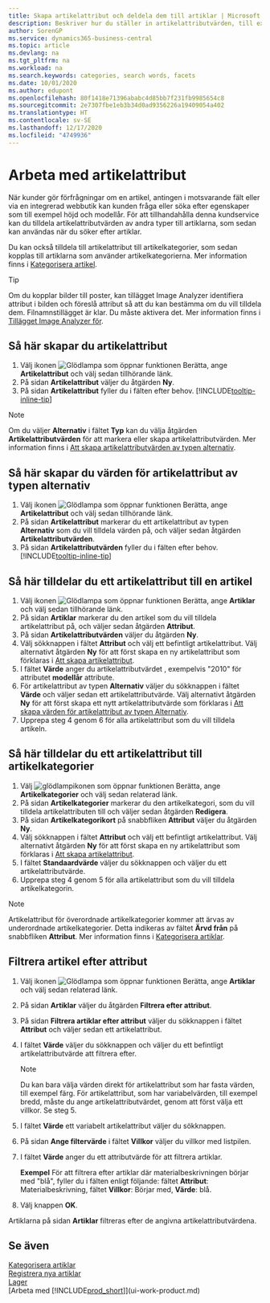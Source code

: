 ```yaml
---
title: Skapa artikelattribut och deldela dem till artiklar | Microsoft Docs
description: Beskriver hur du ställer in artikelattributvärden, till exempel som kan användas som sökord och tilldela dem till artiklar och artikelkategorier.
author: SorenGP
ms.service: dynamics365-business-central
ms.topic: article
ms.devlang: na
ms.tgt_pltfrm: na
ms.workload: na
ms.search.keywords: categories, search words, facets
ms.date: 10/01/2020
ms.author: edupont
ms.openlocfilehash: 80f1418e71396ababc4d85bb7f231fb9985654c8
ms.sourcegitcommit: 2e7307fbe1eb3b34d0ad9356226a19409054a402
ms.translationtype: HT
ms.contentlocale: sv-SE
ms.lasthandoff: 12/17/2020
ms.locfileid: "4749936"
---
```

# <a name="work-with-item-attributes"></a>Arbeta med artikelattribut
När kunder gör förfrågningar om en artikel, antingen i motsvarande fält eller via en integrerad webbutik kan kunden fråga eller söka efter egenskaper som till exempel höjd och modellår. För att tillhandahålla denna kundservice kan du tilldela artikelattributvärden av andra typer till artiklarna, som sedan kan användas när du söker efter artiklar.

Du kan också tilldela till artikelattribut till artikelkategorier, som sedan kopplas till artiklarna som använder artikelkategorierna. Mer information finns i [Kategorisera artikel](inventory-how-categorize-items.md).

> [!Tip]  
> Om du kopplar bilder till poster, kan tillägget Image Analyzer identifiera attribut i bilden och föreslå attribut så att du kan bestämma om du vill tilldela dem. Filnamnstillägget är klar. Du måste aktivera det. Mer information finns i [Tillägget Image Analyzer för](ui-extensions-image-analyzer.md).

## <a name="to-create-item-attributes"></a>Så här skapar du artikelattribut
1. Välj ikonen ![Glödlampa som öppnar funktionen Berätta](media/ui-search/search_small.png "Berätta vad du vill göra"), ange **Artikelattribut** och välj sedan tillhörande länk.
2. På sidan **Artikelattribut** väljer du åtgärden **Ny**.
3. På sidan **Artikelattribut** fyller du i fälten efter behov. [!INCLUDE[tooltip-inline-tip](includes/tooltip-inline-tip_md.md)]

> [!NOTE]  
>   Om du väljer **Alternativ** i fältet **Typ** kan du välja åtgärden **Artikelattributvärden** för att markera eller skapa artikelattributvärden. Mer information finns i [Att skapa artikelattributvärden av typen alternativ](inventory-how-work-item-attributes.md#to-create-values-for-item-attributes-of-type-option).  

## <a name="to-create-values-for-item-attributes-of-type-option"></a>Så här skapar du värden för artikelattribut av typen alternativ
1. Välj ikonen ![Glödlampa som öppnar funktionen Berätta](media/ui-search/search_small.png "Berätta vad du vill göra"), ange **Artikelattribut** och välj sedan tillhörande länk.
2. På sidan **Artikelattribut** markerar du ett artikelattribut av typen **Alternativ** som du vill tilldela värden på, och väljer sedan åtgärden **Artikelattributvärden**.
3. På sidan **Artikelattributvärden** fyller du i fälten efter behov. [!INCLUDE[tooltip-inline-tip](includes/tooltip-inline-tip_md.md)]

## <a name="to-assign-item-attributes-to-items"></a>Så här tilldelar du ett artikelattribut till en artikel
1. Välj ikonen ![Glödlampa som öppnar funktionen Berätta](media/ui-search/search_small.png "Berätta vad du vill göra"), ange **Artiklar** och välj sedan tillhörande länk.
2. På sidan **Artiklar** markerar du den artikel som du vill tilldela artikelattribut på, och väljer sedan åtgärden **Attribut**.
3. På sidan **Artikelattributvärden** väljer du åtgärden **Ny**.
4. Välj sökknappen i fältet **Attribut** och välj ett befintligt artikelattribut. Välj alternativt åtgärden **Ny** för att först skapa en ny artikelattribut som förklaras i [Att skapa artikelattribut](inventory-how-work-item-attributes.md#to-create-item-attributes).
5. I fältet **Värde** anger du artikelattributvärdet , exempelvis "2010" för attributet **modellår** attribute.
6. För artikelattribut av typen **Alternativ** väljer du sökknappen i fältet **Värde** och väljer sedan ett artikelattributvärde. Välj alternativt åtgärden **Ny** för att först skapa ett nytt artikelattributvärde som förklaras i [Att skapa värden för artikelattribut av typen Alternativ](inventory-how-work-item-attributes.md#to-assign-item-attributes-to-items).
7. Upprepa steg 4 genom 6 för alla artikelattribut som du vill tilldela artikeln.

## <a name="to-assign-item-attributes-to-item-categories"></a>Så här tilldelar du ett artikelattribut till artikelkategorier
1. Välj ![glödlampikonen som öppnar funktionen Berätta](media/ui-search/search_small.png "Berätta vad du vill göra"), ange **Artikelkategorier** och välj sedan relaterad länk.
2. På sidan **Artikelkategorier** markerar du den artikelkategori, som du vill tilldela artikelattributen till och väljer sedan åtgärden **Redigera**.
3. På sidan **Artikelkategorikort** på snabbfliken **Attribut** väljer du åtgärden **Ny**.
4. Välj sökknappen i fältet **Attribut** och välj ett befintligt artikelattribut. Välj alternativt åtgärden **Ny** för att först skapa en ny artikelattribut som förklaras i [Att skapa artikelattribut](inventory-how-work-item-attributes.md#to-create-item-attributes).
5. I fältet **Standaardvärde** väljer du sökknappen och väljer du ett artikelattributvärde.
6. Upprepa steg 4 genom 5 för alla artikelattribut som du vill tilldela artikelkategorin.

> [!NOTE]  
>   Artikelattribut för överordnade artikelkategorier kommer att ärvas av underordnade artikelkategorier. Detta indikeras av fältet **Ärvd från** på snabbfliken **Attribut**. Mer information finns i [Kategorisera artiklar](inventory-how-categorize-items.md).

## <a name="to-filter-by-item-attributes"></a>Filtrera artikel efter attribut
1. Välj ikonen ![Glödlampa som öppnar funktionen Berätta](media/ui-search/search_small.png "Berätta vad du vill göra"), ange **Artiklar** och välj sedan relaterad länk.
2. På sidan **Artiklar** väljer du åtgärden **Filtrera efter attribut**.
3. På sidan **Filtrera artiklar efter attribut** väljer du sökknappen i fältet **Attribut** och väljer sedan ett artikelattribut.
4. I fältet **Värde** väljer du sökknappen och väljer du ett befintligt artikelattributvärde att filtrera efter.

    > [!NOTE]  
    >   Du kan bara välja värden direkt för artikelattribut som har fasta värden, till exempel färg. För artikelattribut, som har variabelvärden, till exempel bredd, måste du ange artikelattributvärdet, genom att först välja ett villkor. Se steg 5.
5. I fältet **Värde** ett variabelt artikelattribut väljer du sökknappen.
6. På sidan **Ange filtervärde** i fältet **Villkor** väljer du villkor med listpilen.
7. I fältet **Värde** anger du ett attributvärde för att filtrera artiklar.

    **Exempel** För att filtrera efter artiklar där materialbeskrivningen börjar med "blå", fyller du i fälten enligt följande: fältet **Attribut**: Materialbeskrivning, fältet **Villkor**: Börjar med, **Värde**: blå.
8. Välj knappen **OK**.   

Artiklarna på sidan **Artiklar** filtreras efter de angivna artikelattributvärdena.

## <a name="see-also"></a>Se även
[Kategorisera artiklar](inventory-how-categorize-items.md)    
[Registrera nya artiklar](inventory-how-register-new-items.md)  
[Lager](inventory-manage-inventory.md)  
[Arbeta med [!INCLUDE[prod_short](includes/prod_short.md)]](ui-work-product.md)
